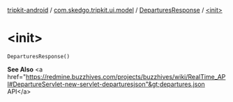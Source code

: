[tripkit-android](../../index.md) / [com.skedgo.tripkit.ui.model](../index.md) / [DeparturesResponse](index.md) / [&lt;init&gt;](./-init-.md)

# &lt;init&gt;

`DeparturesResponse()`

**See Also**
&lt;a href="https://redmine.buzzhives.com/projects/buzzhives/wiki/RealTime_API#DepartureServlet-new-servlet-departuresjson"&gt;departures.json API&lt;/a&gt;

